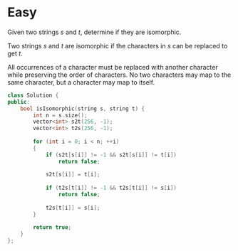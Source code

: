 # Easy

Given two strings $s$ and $t$, determine if they are isomorphic.

Two strings $s$ and $t$ are isomorphic if the characters in $s$ can be replaced to get $t$.

All occurrences of a character must be replaced with another character while preserving the order of characters. No two characters may map to the same character, but a character may map to itself.

```cpp
class Solution {
public:
    bool isIsomorphic(string s, string t) {
        int n = s.size();
        vector<int> s2t(256, -1);
        vector<int> t2s(256, -1);
        
        for (int i = 0; i < n; ++i)
        {
            if (s2t[s[i]] != -1 && s2t[s[i]] != t[i])
                return false;
            
            s2t[s[i]] = t[i];
            
            if (t2s[t[i]] != -1 && t2s[t[i]] != s[i])
                return false;
            
            t2s[t[i]] = s[i];
        }
         
        return true;
    }
};
```
